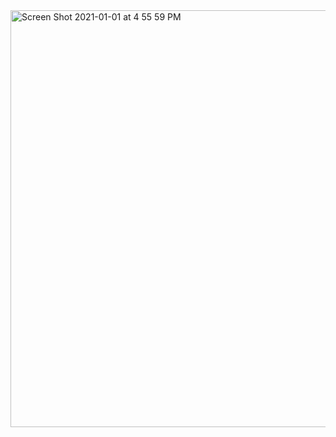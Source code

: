 

<img width="667" alt="Screen Shot 2021-01-01 at 4 55 59 PM" src="https://user-images.githubusercontent.com/66393141/103446848-409d1e00-4c52-11eb-8e0c-b22d7a666160.png">
